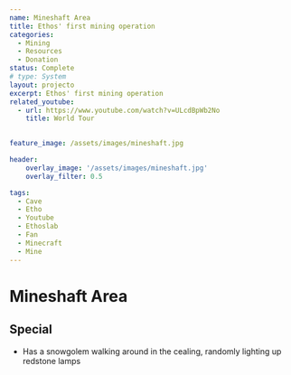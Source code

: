 ```yaml
---
name: Mineshaft Area
title: Ethos' first mining operation
categories:
  - Mining
  - Resources
  - Donation
status: Complete
# type: System
layout: projecto
excerpt: Ethos' first mining operation
related_youtube:
  - url: https://www.youtube.com/watch?v=ULcdBpWb2No
    title: World Tour

  
feature_image: /assets/images/mineshaft.jpg

header: 
    overlay_image: '/assets/images/mineshaft.jpg'
    overlay_filter: 0.5 

tags:
  - Cave
  - Etho
  - Youtube
  - Ethoslab
  - Fan
  - Minecraft
  - Mine
---
```


# Mineshaft Area

## Special
* Has a snowgolem walking around in the cealing, randomly lighting up redstone lamps
